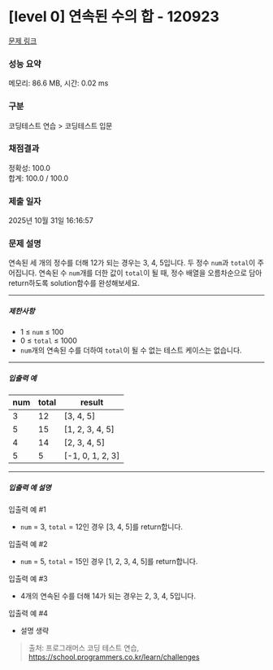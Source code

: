 # [level 0] 연속된 수의 합 - 120923 

[문제 링크](https://school.programmers.co.kr/learn/courses/30/lessons/120923) 

### 성능 요약

메모리: 86.6 MB, 시간: 0.02 ms

### 구분

코딩테스트 연습 > 코딩테스트 입문

### 채점결과

정확성: 100.0<br/>합계: 100.0 / 100.0

### 제출 일자

2025년 10월 31일 16:16:57

### 문제 설명

<p>연속된 세 개의 정수를 더해 12가 되는 경우는 3, 4, 5입니다. 두 정수 <code>num</code>과 <code>total</code>이 주어집니다. 연속된 수 <code>num</code>개를 더한 값이 <code>total</code>이 될 때, 정수 배열을 오름차순으로 담아 return하도록 solution함수를 완성해보세요.</p>

<hr>

<h5>제한사항</h5>

<ul>
<li>1 ≤ <code>num</code> ≤ 100</li>
<li>0 ≤ <code>total</code> ≤ 1000</li>
<li><code>num</code>개의 연속된 수를 더하여 <code>total</code>이 될 수 없는 테스트 케이스는 없습니다.</li>
</ul>

<hr>

<h5>입출력 예</h5>
<table class="table">
        <thead><tr>
<th>num</th>
<th>total</th>
<th>result</th>
</tr>
</thead>
        <tbody><tr>
<td>3</td>
<td>12</td>
<td>[3, 4, 5]</td>
</tr>
<tr>
<td>5</td>
<td>15</td>
<td>[1, 2, 3, 4, 5]</td>
</tr>
<tr>
<td>4</td>
<td>14</td>
<td>[2, 3, 4, 5]</td>
</tr>
<tr>
<td>5</td>
<td>5</td>
<td>[-1, 0, 1, 2, 3]</td>
</tr>
</tbody>
      </table>
<hr>

<h5>입출력 예 설명</h5>

<p>입출력 예 #1</p>

<ul>
<li><code>num</code> = 3, <code>total</code> = 12인 경우 [3, 4, 5]를 return합니다.</li>
</ul>

<p>입출력 예 #2</p>

<ul>
<li><code>num</code> = 5, <code>total</code> = 15인 경우 [1, 2, 3, 4, 5]를 return합니다.</li>
</ul>

<p>입출력 예 #3</p>

<ul>
<li>4개의 연속된 수를 더해 14가 되는 경우는 2, 3, 4, 5입니다.</li>
</ul>

<p>입출력 예 #4</p>

<ul>
<li>설명 생략</li>
</ul>


> 출처: 프로그래머스 코딩 테스트 연습, https://school.programmers.co.kr/learn/challenges